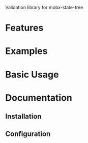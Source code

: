 Validation library for mobx-state-tree

# Features

# Examples

# Basic Usage

# Documentation

## Installation

## Configuration
